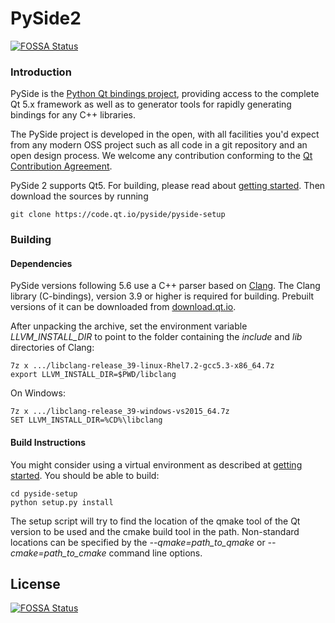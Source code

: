 # PySide2
[![FOSSA Status](https://app.fossa.io/api/projects/git%2Bgithub.com%2Fempyrical%2Fpyside2-setup.svg?type=shield)](https://app.fossa.io/projects/git%2Bgithub.com%2Fempyrical%2Fpyside2-setup?ref=badge_shield)


### Introduction

PySide is the [Python Qt bindings project](http://wiki.qt.io/PySide2), providing
access to the complete Qt 5.x framework as well as to generator tools for rapidly
generating bindings for any C++ libraries.

The PySide project is developed in the open, with all facilities you'd expect
from any modern OSS project such as all code in a git repository and an open
design process. We welcome any contribution conforming to the
[Qt Contribution Agreement](https://www.qt.io/contributionagreement/).


PySide 2 supports Qt5. For building, please read about
[getting started](https://wiki.qt.io/PySide2_GettingStarted).
Then download the sources by running

    git clone https://code.qt.io/pyside/pyside-setup

### Building

#### Dependencies

PySide versions following 5.6 use a C++ parser based on
[Clang](http://clang.org/). The Clang library (C-bindings), version 3.9 or
higher is required for building. Prebuilt versions of it can be downloaded from
[download.qt.io](http://download.qt.io/development_releases/prebuilt/libclang/).

After unpacking the archive, set the environment variable *LLVM_INSTALL_DIR* to
point to the folder containing the *include* and *lib* directories of Clang:

    7z x .../libclang-release_39-linux-Rhel7.2-gcc5.3-x86_64.7z
    export LLVM_INSTALL_DIR=$PWD/libclang

On Windows:

    7z x .../libclang-release_39-windows-vs2015_64.7z
    SET LLVM_INSTALL_DIR=%CD%\libclang

#### Build Instructions

You might consider using a virtual environment as described at
[getting started](https://wiki.qt.io/PySide2_GettingStarted).
You should be able to build:

    cd pyside-setup
    python setup.py install

The setup script will try to find the location of the qmake tool of the Qt
version to be used and the cmake build tool in the path. Non-standard
locations can be specified by the *--qmake=path_to_qmake* or
*--cmake=path_to_cmake* command line options.


## License
[![FOSSA Status](https://app.fossa.io/api/projects/git%2Bgithub.com%2Fempyrical%2Fpyside2-setup.svg?type=large)](https://app.fossa.io/projects/git%2Bgithub.com%2Fempyrical%2Fpyside2-setup?ref=badge_large)